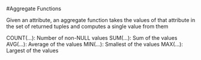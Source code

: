 #Aggregate Functions

Given an attribute, an aggregate function takes the values of that attribute in the set of returned tuples and computes a single value from them

COUNT(…): Number of non-NULL values
SUM(…): Sum of the values
AVG(…): Average of the values
MIN(…): Smallest of the values
MAX(…): Largest of the values